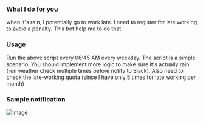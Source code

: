 ### What I do for you
when it's rain, I potentially go to work late. I need to register for late working to avoid a penalty. This bot help me to do that

### Usage
Run the above script every 06:45 AM every weekday.
The script is a simple scenario. You should implement more logic to make sure it's actually rain (run weather check multiple times before notify to Slack). Also need to check the late-working quota (since I have only 5 times for late working per month)

### Sample notification
![image](https://user-images.githubusercontent.com/17243442/96009204-97bcff00-0e6a-11eb-9773-a12ea525f09e.png)
